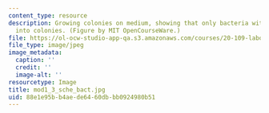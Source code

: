 ```yaml
---
content_type: resource
description: Growing colonies on medium, showing that only bacteria with plasmid grow
  into colonies. (Figure by MIT OpenCourseWare.)
file: https://ol-ocw-studio-app-qa.s3.amazonaws.com/courses/20-109-laboratory-fundamentals-in-biological-engineering-fall-2007/88e1e95bb4aede6460dbbb0924980b51_mod1_3_sche_bact.jpg
file_type: image/jpeg
image_metadata:
  caption: ''
  credit: ''
  image-alt: ''
resourcetype: Image
title: mod1_3_sche_bact.jpg
uid: 88e1e95b-b4ae-de64-60db-bb0924980b51
---
```

